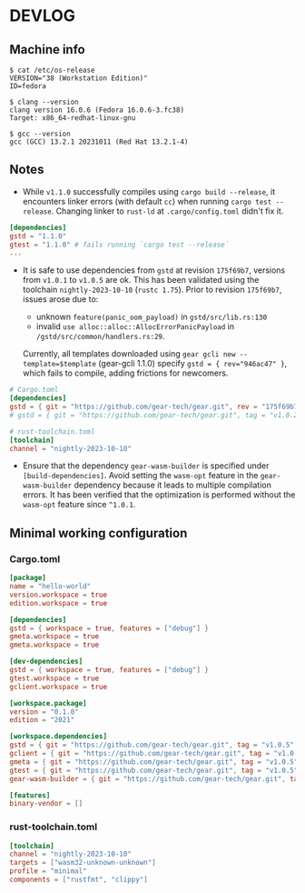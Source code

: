 # DEVLOG

## Machine info
```
$ cat /etc/os-release
VERSION="38 (Workstation Edition)"
ID=fedora

$ clang --version
clang version 16.0.6 (Fedora 16.0.6-3.fc38)
Target: x86_64-redhat-linux-gnu

$ gcc --version
gcc (GCC) 13.2.1 20231011 (Red Hat 13.2.1-4)
```


## Notes

- While `v1.1.0` successfully compiles using `cargo build --release`, it
  encounters linker errors (with default `cc`) when running `cargo test
  --release`. Changing linker to `rust-ld` at `.cargo/config.toml` didn't fix
  it.

```toml
[dependencies]
gstd = "1.1.0"
gtest = "1.1.0" # fails running `cargo test --release`
...
```

- It is safe to use dependencies from `gstd` at revision `175f69b7`, versions
  from `v1.0.1` to `v1.0.5` are ok. This has been validated using the toolchain
  `nightly-2023-10-10` (`rustc 1.75`). Prior to revision `175f69b7`, issues
  arose due to:
    - unknown `feature(panic_oom_payload)` in `gstd/src/lib.rs:130`
    - invalid `use alloc::alloc::AllocErrorPanicPayload` in
      `/gstd/src/common/handlers.rs:29`.

  Currently, all templates downloaded using `gear gcli new
  --template=$template` (gear-gcli 1.1.0) specify `gstd = { rev="946ac47" }`,
  which fails to compile, adding frictions for newcomers.

```toml
# Cargo.toml
[dependencies]
gstd = { git = "https://github.com/gear-tech/gear.git", rev = "175f69b7" }
# gstd = { git = "https://github.com/gear-tech/gear.git", tag = "v1.0.2" } # also works

# rust-toolchain.toml
[toolchain]
channel = "nightly-2023-10-10"
```


- Ensure that the dependency `gear-wasm-builder` is specified under
  `[build-dependencies]`. Avoid setting the `wasm-opt` feature in the
  `gear-wasm-builder` dependency because it leads to multiple compilation
  errors. It has been verified that the optimization is performed without the
  `wasm-opt` feature since `^1.0.1`.


## Minimal working configuration

### Cargo.toml

```toml
[package]
name = "hello-world"
version.workspace = true
edition.workspace = true

[dependencies]
gstd = { workspace = true, features = ["debug"] }
gmeta.workspace = true
gmeta.workspace = true

[dev-dependencies]
gstd = { workspace = true, features = ["debug"] }
gtest.workspace = true
gclient.workspace = true

[workspace.package]
version = "0.1.0"
edition = "2021"

[workspace.dependencies]
gstd = { git = "https://github.com/gear-tech/gear.git", tag = "v1.0.5" }
gclient = { git = "https://github.com/gear-tech/gear.git", tag = "v1.0.5" }
gmeta = { git = "https://github.com/gear-tech/gear.git", tag = "v1.0.5" }
gtest = { git = "https://github.com/gear-tech/gear.git", tag = "v1.0.5" }
gear-wasm-builder = { git = "https://github.com/gear-tech/gear.git", tag = "v1.0.5" }

[features]
binary-vendor = []
```


### rust-toolchain.toml

```toml
[toolchain]
channel = "nightly-2023-10-10"
targets = ["wasm32-unknown-unknown"]
profile = "minimal"
components = ["rustfmt", "clippy"]
```
